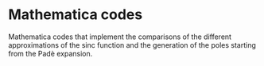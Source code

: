 # Mathematica codes

Mathematica codes that implement the comparisons of the different approximations of the sinc function and the generation of the poles starting from the Padè expansion.
